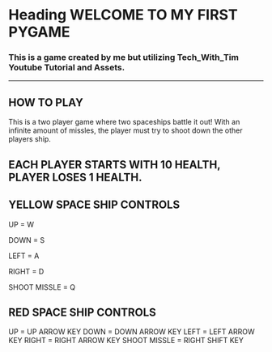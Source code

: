 # Heading WELCOME TO MY FIRST PYGAME  
### This is a game created by me but utilizing Tech_With_Tim Youtube Tutorial and Assets.
----------------------------------------------------------------------------------------
## HOW TO PLAY
This is a two player game where two spaceships battle it out! With an infinite amount of 
missles, the player must try to shoot down the other players ship.

## EACH PLAYER STARTS WITH 10 HEALTH, PLAYER LOSES **1** HEALTH.

## YELLOW SPACE SHIP CONTROLS
UP = W

DOWN = S

LEFT = A

RIGHT = D

SHOOT MISSLE = Q

## RED SPACE SHIP CONTROLS
UP = UP ARROW KEY
DOWN = DOWN ARROW KEY
LEFT = LEFT ARROW KEY
RIGHT = RIGHT ARROW KEY
SHOOT MISSLE = RIGHT SHIFT KEY



